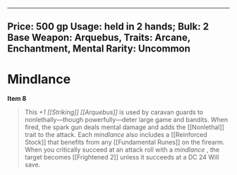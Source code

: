 
---
Price: 500 gp
Usage: held in 2 hands;
Bulk: 2
Base Weapon: Arquebus,
Traits: Arcane, Enchantment, Mental
Rarity: Uncommon
---

# Mindlance

**Item 8**

> This *+1 [[Striking]] [[Arquebus]]* is used by caravan guards to nonlethally—though powerfully—deter large game and bandits. When fired, the spark gun deals mental damage and adds the [[Nonlethal]] trait to the attack. Each *mindlance* also includes a [[Reinforced Stock]] that benefits from any [[Fundamental Runes]] on the firearm. When you critically succeed at an attack roll with a *mindlance* , the target becomes [[Frightened 2]] unless it succeeds at a DC 24 Will save.
